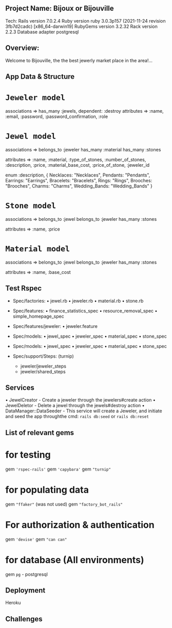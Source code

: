 ## Project Name: Bijoux or Bijouville

Tech:
Rails version             7.0.2.4
Ruby version              ruby 3.0.3p157 (2021-11-24 revision 3fb7d2cadc) [x86_64-darwin19]
RubyGems version          3.2.32
Rack version              2.2.3
Database adapter          postgresql

## Overview:
Welcome to Bijouville, the the best jewerly market place in the area!...

## App Data & Structure

`Jeweler model`
=============
associations    =>    has_many :jewels, dependent: :destroy
attributes      =>    :name, :email, :password, :password_confirmation, :role

`Jewel model`
===========
associations    =>    belongs_to :jeweler
											has_many :material
                      has_many :stones

attributes      =>    :name, :material, :type_of_stones, :number_of_stones, :description, :price, :material_base_cost, :price_of_stone, :jeweler_id

enum :description, { Necklaces: "Necklaces", Pendants: "Pendants", Earrings: "Earrings", Bracelets: "Bracelets", Rings: "Rings", Brooches: "Brooches", Charms: "Charms", Wedding_Bands: "Wedding_Bands" }

`Stone model`
===========
associations    =>    belongs_to :jewel
											belongs_to :jeweler
                      has_many :stones

attributes      =>    :name, :price

`Material model`
===========
associations    =>    belongs_to :jewel
											belongs_to :jeweler
                      has_many :stones

attributes      =>    :name, :base_cost

## Test Rspec

- Spec/factories:
   • jewel.rb
   • jeweler.rb
   • material.rb
   • stone.rb

- Spec/features:
  • finance_statistics_spec
  • resource_removal_spec
  • simple_homepage_spec

- Spec/features/jeweler:
  • jeweler.feature

- Spec/models:
  • jewel_spec
  • jeweler_spec
  • material_spec
  • stone_spec

- Spec/models:
  • jewel_spec
  • jeweler_spec
  • material_spec
  • stone_spec

- Spec/support/Steps:  (turnip)
  - jeweler/jeweler_steps
  - jeweler/shared_steps


## Services

• JewelCreator  - Create a jeweler through the jewelers#create action
• JewelDeletor  - Delete a jewel through the jewels#destroy action
• DataManager::DataSeeder - This service will create a Jeweler, and initiate and seed the app throughthe cmd: `rails db:seed` or `rails db:reset`


## List of relevant gems

# for testing
gem `'rspec-rails'`
gem `'capybara'`
gem `"turnip"`

# for populating data
gem `"ffaker"` (was not used)
gem `"factory_bot_rails"`

# For authorization & authentication
gem `'devise'`
gem `"can can"`

# for database (All environments)
gem `pg` - postgresql

## Deployment
Heroku

## Challenges
